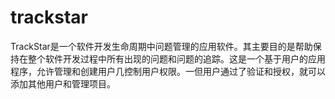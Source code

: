# trackstar
TrackStar是一个软件开发生命周期中问题管理的应用软件。其主要目的是帮助保持在整个软件开发过程中所有出现的问题和问题的追踪。这是一个基于用户的应用程序，允许管理和创建用户几控制用户权限。一但用户通过了验证和授权，就可以添加其他用户和管理项目。
